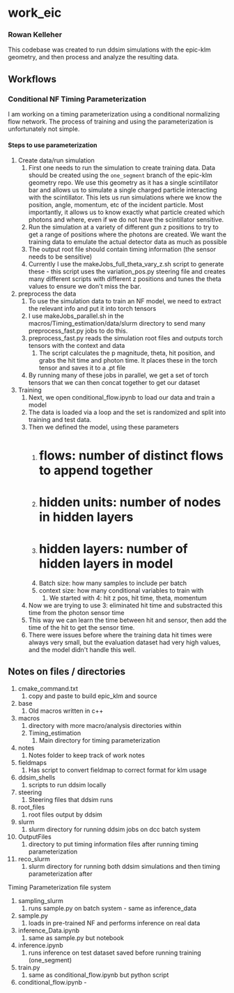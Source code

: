 # work_eic
### Rowan Kelleher

This codebase was created to run ddsim simulations with the epic-klm geometry, and then process and analyze the resulting data.

## Workflows
### Conditional NF Timing Parameterization
I am working on a timing parameterization using a conditional normalizing flow network. The process of training and using the parameterization is unfortunately not simple.

#### Steps to use parameterization
1. Create data/run simulation
   1. First one needs to run the simulation to create training data. Data should be created using the `one_segment` branch of the epic-klm geometry repo. We use this geometry as it has a single scintillator bar and allows us to simulate a single charged particle interacting with the scintillator. This lets us run simulations where we know the position, angle, momentum, etc of the incident particle. Most importantly, it allows us to know exactly what particle created which photons and where, even if we do not have the scintillator sensitive.
   1. Run the simulation at a variety of different gun z positions to try to get a range of positions where the photons are created. We want the training data to emulate the actual detector data as much as possible
   1. The output root file should contain timing information (the sensor needs to be sensitive)
   1. Currently I use the makeJobs_full_theta_vary_z.sh script to generate these - this script uses the variation_pos.py steering file and creates many different scripts with different z positions and tunes the theta values to ensure we don't miss the bar.
1. preprocess the data
   1. To use the simulation data to train an NF model, we need to extract the relevant info and put it into torch tensors
   1. I use makeJobs_parallel.sh in the macros/Timing_estimation/data/slurm directory to send many preprocess_fast.py jobs to do this.
   1. preprocess_fast.py reads the simulation root files and outputs torch tensors with the context and data
      1. The script calculates the p magnitude, theta, hit position, and grabs the hit time and photon time. It places these in the torch tensor and saves it to a .pt file
   1. By running many of these jobs in parallel, we get a set of torch tensors that we can then concat together to get our dataset
1. Training
   1. Next, we open conditional_flow.ipynb to load our data and train a model
   1. The data is loaded via a loop and the set is randomized and split into training and test data.
   1. Then we defined the model, using these parameters
      1. # flows: number of distinct flows to append together
      1. # hidden units: number of nodes in hidden layers
      1. # hidden layers: number of hidden layers in model
      1. Batch size: how many samples to include per batch
      1. context size: how many conditional variables to train with
      	 1. We started with 4: hit z pos, hit time, theta, momentum
	 1. Now we are trying to use 3: eliminated hit time and substracted this time from the photon sensor time
	 1. This way we can learn the time between hit and sensor, then add the time of the hit to get the sensor time.
	 1. There were issues before where the training data hit times were always very small, but the evaluation dataset had very high values, and the model didn't handle this well.


## Notes on files / directories
1. cmake_command.txt
   1. copy and paste to build epic_klm and source
1. base
   1. Old macros written in c++
1. macros
   1. directory with more macro/analysis directories within
   1. Timing_estimation
      1. Main directory for timing parameterization
1. notes
   1. Notes folder to keep track of work notes
1. fieldmaps
   1. Has script to convert fieldmap to correct format for klm usage
1. ddsim_shells
   1. scripts to run ddsim locally
1. steering
   1. Steering files that ddsim runs
1. root_files
   1. root files output by ddsim
1. slurm
   1. slurm directory for running ddsim jobs on dcc batch system
1. OutputFiles
   1. directory to put timing information files after running timing parameterization
1. reco_slurm
   1. slurm directory for running both ddsim simulations and then timing parameterization after


Timing Parameterization file system
1. sampling_slurm
   1. runs sample.py on batch system - same as inference_data
1. sample.py
   1. loads in pre-trained NF and performs inference on real data
1. inference_Data.ipynb
   1. same as sample.py but notebook
1. inference.ipynb
   1. runs inference on test dataset saved before running training (one_segment)
1. train.py
   1. same as conditional_flow.ipynb but python script
1. conditional_flow.ipynb - 